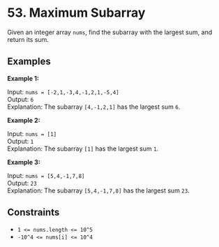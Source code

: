 # 53. Maximum Subarray

Given an integer array `nums`, find the subarray with the largest sum, and return its sum.

## Examples

**Example 1:**

Input: `nums = [-2,1,-3,4,-1,2,1,-5,4]`  
Output: `6`  
Explanation: The subarray `[4,-1,2,1]` has the largest sum `6`.

**Example 2:**

Input: `nums = [1]`  
Output: `1`  
Explanation: The subarray `[1]` has the largest sum `1`.

**Example 3:**

Input: `nums = [5,4,-1,7,8]`  
Output: `23`  
Explanation: The subarray `[5,4,-1,7,8]` has the largest sum `23`.

## Constraints

- `1 <= nums.length <= 10^5`
- `-10^4 <= nums[i] <= 10^4`
